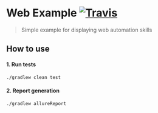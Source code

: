 # Web Example [![Travis](https://travis-ci.org/manyakin/WebExample.svg?branch=master "Travis")](https://travis-ci.org/manyakin/WebExample/builds)
> Simple example for displaying web automation skills

## How to use

#### 1. Run tests
```
./gradlew clean test
```
#### 2. Report generation 
```
./gradlew allureReport
```
